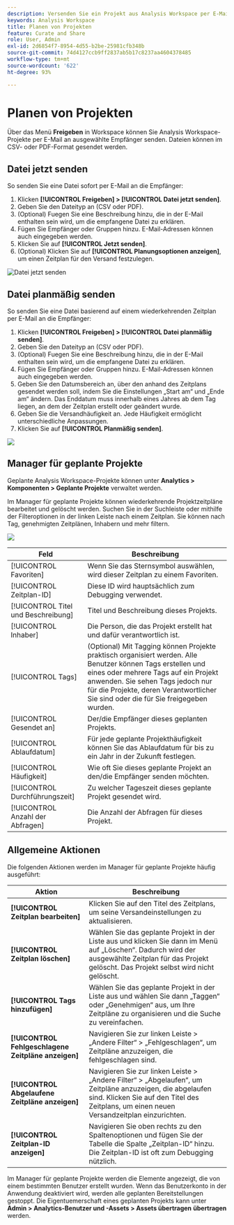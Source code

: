 ```yaml
---
description: Versenden Sie ein Projekt aus Analysis Workspace per E-Mail oder planen Sie die Bereitstellung.
keywords: Analysis Workspace
title: Planen von Projekten
feature: Curate and Share
role: User, Admin
exl-id: 2d6854f7-8954-4d55-b2be-25981cfb348b
source-git-commit: 74d4127ccb9ff2837ab5b17c8237aa4604378485
workflow-type: tm+mt
source-wordcount: '622'
ht-degree: 93%

---
```


# Planen von Projekten

Über das Menü **Freigeben** in Workspace können Sie Analysis Workspace-Projekte per E-Mail an ausgewählte Empfänger senden. Dateien können im CSV- oder PDF-Format gesendet werden.

## Datei jetzt senden

So senden Sie eine Datei sofort per E-Mail an die Empfänger:

1. Klicken **[!UICONTROL Freigeben] > [!UICONTROL Datei jetzt senden]**.
1. Geben Sie den Dateityp an (CSV oder PDF).
1. (Optional) Fuegen Sie eine Beschreibung hinzu, die in der E-Mail enthalten sein wird, um die empfangene Datei zu erklären.
1. Fügen Sie Empfänger oder Gruppen hinzu. E-Mail-Adressen können auch eingegeben werden.
1. Klicken Sie auf **[!UICONTROL Jetzt senden]**.
1. (Optional) Klicken Sie auf **[!UICONTROL Planungsoptionen anzeigen]**, um einen Zeitplan für den Versand festzulegen.

![Datei jetzt senden](assets/send-file-now.png)

## Datei planmäßig senden

So senden Sie eine Datei basierend auf einem wiederkehrenden Zeitplan per E-Mail an die Empfänger:

1. Klicken **[!UICONTROL Freigeben] > [!UICONTROL Datei planmäßig senden]**.
1. Geben Sie den Dateityp an (CSV oder PDF).
1. (Optional) Fuegen Sie eine Beschreibung hinzu, die in der E-Mail enthalten sein wird, um die empfangene Datei zu erklären.
1. Fügen Sie Empfänger oder Gruppen hinzu. E-Mail-Adressen können auch eingegeben werden.
1. Geben Sie den Datumsbereich an, über den anhand des Zeitplans gesendet werden soll, indem Sie die Einstellungen „Start am“ und „Ende am“ ändern. Das Enddatum muss innerhalb eines Jahres ab dem Tag liegen, an dem der Zeitplan erstellt oder geändert wurde.
1. Geben Sie die Versandhäufigkeit an. Jede Häufigkeit ermöglicht unterschiedliche Anpassungen.
1. Klicken Sie auf **[!UICONTROL Planmäßig senden]**.

![](assets/send-on-schedule.png)

## Manager für geplante Projekte

Geplante Analysis Workspace-Projekte können unter **Analytics > Komponenten > Geplante Projekte** verwaltet werden.

Im Manager für geplante Projekte können wiederkehrende Projektzeitpläne bearbeitet und gelöscht werden. Suchen Sie in der Suchleiste oder mithilfe der Filteroptionen in der linken Leiste nach einem Zeitplan. Sie können nach Tag, genehmigten Zeitplänen, Inhabern und mehr filtern.

![](assets/scheduled-project-manager2.png)

| Feld | Beschreibung |
| --- | --- |
| [!UICONTROL Favoriten] | Wenn Sie das Sternsymbol auswählen, wird dieser Zeitplan zu einem Favoriten. |
| [!UICONTROL Zeitplan-ID] | Diese ID wird hauptsächlich zum Debugging verwendet. |
| [!UICONTROL Titel und Beschreibung] | Titel und Beschreibung dieses Projekts. |
| [!UICONTROL Inhaber] | Die Person, die das Projekt erstellt hat und dafür verantwortlich ist. |
| [!UICONTROL Tags] | (Optional) Mit Tagging können Projekte praktisch organisiert werden. Alle Benutzer können Tags erstellen und eines oder mehrere Tags auf ein Projekt anwenden. Sie sehen Tags jedoch nur für die Projekte, deren Verantwortlicher Sie sind oder die für Sie freigegeben wurden. |
| [!UICONTROL Gesendet an] | Der/die Empfänger dieses geplanten Projekts. |
| [!UICONTROL Ablaufdatum] | Für jede geplante Projekthäufigkeit können Sie das Ablaufdatum für bis zu ein Jahr in der Zukunft festlegen. |
| [!UICONTROL Häufigkeit] | Wie oft Sie dieses geplante Projekt an den/die Empfänger senden möchten. |
| [!UICONTROL Durchführungszeit] | Zu welcher Tageszeit dieses geplante Projekt gesendet wird.  |
| [!UICONTROL Anzahl der Abfragen] | Die Anzahl der Abfragen für dieses Projekt. |

## Allgemeine Aktionen

Die folgenden Aktionen werden im Manager für geplante Projekte häufig ausgeführt:

| Aktion | Beschreibung |
|---|---|
| **[!UICONTROL Zeitplan bearbeiten]** | Klicken Sie auf den Titel des Zeitplans, um seine Versandeinstellungen zu aktualisieren. |
| **[!UICONTROL Zeitplan löschen]** | Wählen Sie das geplante Projekt in der Liste aus und klicken Sie dann im Menü auf „Löschen“. Dadurch wird der ausgewählte Zeitplan für das Projekt gelöscht. Das Projekt selbst wird nicht gelöscht. |
| **[!UICONTROL Tags hinzufügen]** | Wählen Sie das geplante Projekt in der Liste aus und wählen Sie dann „Taggen“ oder „Genehmigen“ aus, um Ihre Zeitpläne zu organisieren und die Suche zu vereinfachen. |
| **[!UICONTROL Fehlgeschlagene Zeitpläne anzeigen]** | Navigieren Sie zur linken Leiste > „Andere Filter“ > „Fehlgeschlagen“, um Zeitpläne anzuzeigen, die fehlgeschlagen sind. |
| **[!UICONTROL Abgelaufene Zeitpläne anzeigen]** | Navigieren Sie zur linken Leiste > „Andere Filter“ > „Abgelaufen“, um Zeitpläne anzuzeigen, die abgelaufen sind. Klicken Sie auf den Titel des Zeitplans, um einen neuen Versandzeitplan einzurichten. |
| **[!UICONTROL Zeitplan-ID anzeigen]** | Navigieren Sie oben rechts zu den Spaltenoptionen und fügen Sie der Tabelle die Spalte „Zeitplan-ID“ hinzu. Die Zeitplan-ID ist oft zum Debugging nützlich. |

Im Manager für geplante Projekte werden die Elemente angezeigt, die von einem bestimmten Benutzer erstellt wurden. Wenn das Benutzerkonto in der Anwendung deaktiviert wird, werden alle geplanten Bereitstellungen gestoppt. Die Eigentuemerschaft eines geplanten Projekts kann unter **Admin > Analytics-Benutzer und -Assets > Assets übertragen** **übertragen** werden.
